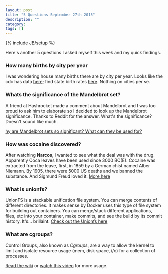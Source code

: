 ```yaml
---
layout: post
title: "5 Questions September 27th 2015"
description: ""
category: 
tags: []
---
```

{% include JB/setup %}

Here's another 5 questions I asked myself this week and my quick findings.

### How many births by city per year ###

I was wondering house many births there are by city per year. Looks like the cdc has data [here](http://www.cdc.gov/nchs/births.htm); find state birth rates [here](http://www.businessinsider.com/cdc-states-with-highest-birth-rates-2014-5). Nothing on cities per se.

### Whats the significance of the Mandelbrot set? ###

A friend at Hashrocket made a comment about Mandelbrot and I was too proud to ask him to elaborate so I decided to look up the Mandelbrot significance. Thanks to Reddit for the answer. What's the significance? Doesn't sound like much.

[hy are Mandelbrot sets so significant? What can they be used for?](https://www.reddit.com/r/askscience/comments/1rlhst/why_are_mandelbrot_sets_so_significant_what_can/)

### How was cocaine discovered? ###

After watching __Narcos__, I wanted to see what the deal was with the drug. Apparently Coca leaves have been used since 3000 BC(E). Cocaine was extracted from the leave, first, in 1859 by a German chist named Alber Niemann. By 1905, there were 5000 US deaths and we banned the substance. And Sigmund Freud loved it. [More here](http://www.drugfreeworld.org/drugfacts/cocaine/a-short-history.html)

### What is unionfs? ###

UnionFS is a stackable unification file system. You can merge contents of different directories. It makes sense by Docker uses this type of file system for building out containers. You can merge/stack different applications, files, etc into your container, make commits, and see the build by its commit history. It's... brillaint. [Check out the Unionfs here](http://unionfs.filesystems.org/)

### What are cgroups? ###

Control Groups, also known as _Cgroups_, are a way to allow the kernel to limit and isolate resource usage (mem, disk space, i/o) for a collection of processes.

[Read the wiki](https://en.wikipedia.org/wiki/Cgroups) or [watch this video](https://sysadmincasts.com/episodes/14-introduction-to-linux-control-groups-cgroups) for more usage.
